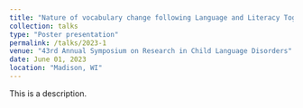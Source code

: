 ```yaml
---
title: "Nature of vocabulary change following Language and Literacy Together intervention"
collection: talks
type: "Poster presentation"
permalink: /talks/2023-1
venue: "43rd Annual Symposium on Research in Child Language Disorders"
date: June 01, 2023
location: "Madison, WI"
---
```


This is a description.
